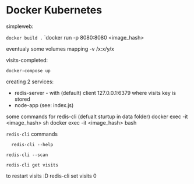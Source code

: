 # Docker Kubernetes



simpleweb: 

`docker build .`
`docker run -p 8080:8080 <image_hash>

eventualy some volumes mapping -v /x:x/y/x

visits-completed:

```
docker-compose up
```
creating 2 services: 
  * redis-server -  with (default) client 127.0.0.1:6379 where visits key is stored 
  * node-app (see: index.js) 
 
some commands for redis-cli (defualt sturtup in data folder)
docker exec -it <image_hash> sh 
docker exec -it <image_hash> bash


`redis-cli` commands 
```
  redis-cli --help
```

```
redis-cli --scan
```

```
redis-cli get visits 
```
to restart visits :D 
  redis-cli set visits 0


  


